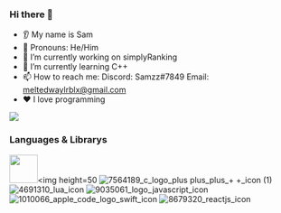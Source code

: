 ### Hi there 👋
* 👂 My name is Sam
* 👩 Pronouns: He/Him
* 🔭 I’m currently working on simplyRanking
* 🌱 I’m currently learning C++
* 📫 How to reach me: Discord: Samzz#7849 Email: meltedwaylrblx@gmail.com
* ❤️ I love programming

<img src="https://github-readme-stats.vercel.app/api/top-langs?username=meltedwayl&ayout=compact&show_icons=true&theme=dark"/>

### Languages & Librarys

<img height=50 src="https://cdn.jsdelivr.net/gh/devicons/devicon/icons/python/python-original.svg"/><img height=50 
![7564189_c_logo_plus plus_plus_+ +_icon (1)](https://user-images.githubusercontent.com/114309119/222297026-a37f15c1-b6bd-46dc-afa7-c71dbf6998d5.png) 
![4691310_lua_icon](https://user-images.githubusercontent.com/114309119/222297059-68c3e085-8c82-48e1-a93c-828eb6d9fd9a.png) 
![9035061_logo_javascript_icon](https://user-images.githubusercontent.com/114309119/222297158-7cc56a0a-936e-4793-a36c-d4b642df2a2e.png) 
![1010066_apple_code_logo_swift_icon](https://user-images.githubusercontent.com/114309119/222297194-861eb65f-7a19-4f0e-8e40-4b08519fe059.png) 
![8679320_reactjs_icon](https://user-images.githubusercontent.com/114309119/222297227-b244e23b-69fc-4dfb-aea4-e90f398a1594.png)
